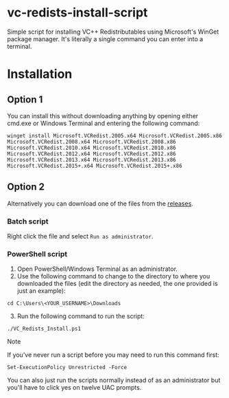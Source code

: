 # vc-redists-install-script
Simple script for installing VC++ Redistributables using Microsoft's WinGet package manager. It's literally a single command you can enter into a terminal.

# Installation
## Option 1
You can install this without downloading anything by opening either cmd.exe or Windows Terminal and entering the following command:
```pwsh
winget install Microsoft.VCRedist.2005.x64 Microsoft.VCRedist.2005.x86 Microsoft.VCRedist.2008.x64 Microsoft.VCRedist.2008.x86 Microsoft.VCRedist.2010.x64 Microsoft.VCRedist.2010.x86 Microsoft.VCRedist.2012.x64 Microsoft.VCRedist.2012.x86 Microsoft.VCRedist.2013.x64 Microsoft.VCRedist.2013.x86 Microsoft.VCRedist.2015+.x64 Microsoft.VCRedist.2015+.x86
```
## Option 2
Alternatively you can download one of the files from the [releases](https://github.com/zpok3/vc-redists-install-script/releases/latest). 
### Batch script
Right click the file and select `Run as administrator`.
### PowerShell script
1. Open PowerShell/Windows Terminal as an administrator.
2. Use the following command to change to the directory to where you downloaded the files (edit the directory as needed, the one provided is just an example):
```pwsh
cd C:\Users\<YOUR_USERNAME>\Downloads
```
3. Run the following command to run the script:
```pwsh
./VC_Redists_Install.ps1
```
> [!note]
> If you've never run a script before you may need to run this command first:
> ```pwsh
> Set-ExecutionPolicy Unrestricted -Force
> ```
You can also just run the scripts normally instead of as an administrator but you'll have to click yes on twelve UAC prompts.
